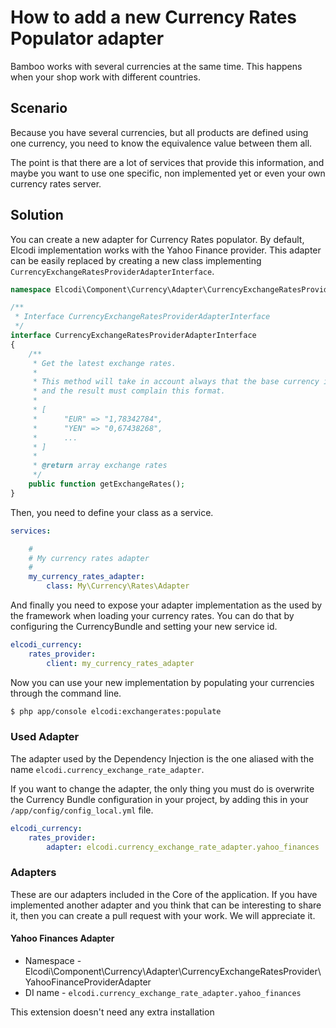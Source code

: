 # How to add a new Currency Rates Populator adapter

Bamboo works with several currencies at the same time. This happens when your
shop work with different countries.

## Scenario

Because you have several currencies, but all products are defined using one
currency, you need to know the equivalence value between them all.

The point is that there are a lot of services that provide this information, and
maybe you want to use one specific, non implemented yet or even your own
currency rates server.

## Solution

You can create a new adapter for Currency Rates populator. By default, Elcodi
implementation works with the Yahoo Finance provider. This adapter can be easily
replaced by creating a new class implementing 
`CurrencyExchangeRatesProviderAdapterInterface`.

``` php
namespace Elcodi\Component\Currency\Adapter\CurrencyExchangeRatesProvider\Interfaces;

/**
 * Interface CurrencyExchangeRatesProviderAdapterInterface
 */
interface CurrencyExchangeRatesProviderAdapterInterface
{
    /**
     * Get the latest exchange rates.
     *
     * This method will take in account always that the base currency is USD,
     * and the result must complain this format.
     *
     * [
     *      "EUR" => "1,78342784",
     *      "YEN" => "0,67438268",
     *      ...
     * ]
     *
     * @return array exchange rates
     */
    public function getExchangeRates();
}
```

Then, you need to define your class as a service.

``` yml
services:

    #
    # My currency rates adapter
    #
    my_currency_rates_adapter:
        class: My\Currency\Rates\Adapter
```

And finally you need to expose your adapter implementation as the used by the 
framework when loading your currency rates. You can do that by configuring the
CurrencyBundle and setting your new service id.

``` yml
elcodi_currency:
    rates_provider:
        client: my_currency_rates_adapter
```

Now you can use your new implementation by populating your currencies through
the command line.

``` bash
$ php app/console elcodi:exchangerates:populate
```

### Used Adapter

The adapter used by the Dependency Injection is the one aliased with the name
`elcodi.currency_exchange_rate_adapter`.

If you want to change the adapter, the only thing you must do is overwrite the
Currency Bundle configuration in your project, by adding this in your
`/app/config/config_local.yml` file.

``` yaml
elcodi_currency:
    rates_provider:
        adapter: elcodi.currency_exchange_rate_adapter.yahoo_finances
```

### Adapters

These are our adapters included in the Core of the application. If you have 
implemented another adapter and you think that can be interesting to share it,
then you can create a pull request with your work. We will appreciate it.

#### Yahoo Finances Adapter

* Namespace - Elcodi\Component\Currency\Adapter\CurrencyExchangeRatesProvider\YahooFinanceProviderAdapter
* DI name - `elcodi.currency_exchange_rate_adapter.yahoo_finances`

This extension doesn't need any extra installation
